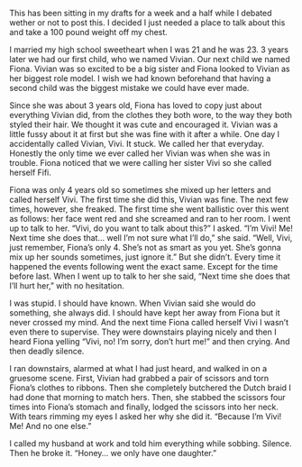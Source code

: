 This has been sitting in my drafts for a week and a half while I debated wether or not to post this. I decided I just needed a place to talk about this and take a 100 pound weight off my chest.

I married my high school sweetheart when I was 21 and he was 23. 3 years later we had our first child, who we named Vivian. Our next child we named Fiona. Vivian was so excited to be a big sister and Fiona looked to Vivian as her biggest role model. I wish we had known beforehand that having a second child was the biggest mistake we could have ever made. 

Since she was about 3 years old, Fiona has loved to copy just about everything Vivian did, from the clothes they both wore, to the way they both styled their hair. We thought it was cute and encouraged it. Vivian was a little fussy about it at first but she was fine with it after a while. One day I accidentally called Vivian, Vivi. It stuck. We called her that everyday. Honestly the only time we ever called her Vivian was when she was in trouble. Fiona noticed that we were calling her sister Vivi so she called herself Fifi. 

Fiona was only 4 years old so sometimes she mixed up her letters and called herself Vivi. The first time she did this, Vivian was fine. The next few times, however, she freaked. The first time she went ballistic over this went as follows: her face went red and she screamed and ran to her room. I went up to talk to her. “Vivi, do you want to talk about this?” I asked. “I’m Vivi! Me! Next time she does that… well I’m not sure what I’ll do,” she said. “Well, Vivi, just remember, Fiona’s only 4. She’s not as smart as you yet. She’s gonna mix up her sounds sometimes, just ignore it.” But she didn’t. Every time it happened the events following went the exact same. Except for the time before last. When I went up to talk to her she said, “Next time she does that I’ll hurt her,” with no hesitation.

I was stupid. I should have known. When Vivian said she would do something, she always did. I should have kept her away from Fiona but it never crossed my mind. And the next time Fiona called herself Vivi I wasn’t even there to supervise. They were downstairs playing nicely and then I heard Fiona yelling “Vivi, no! I’m sorry, don’t hurt me!” and then crying. And then deadly silence.

I ran downstairs, alarmed at what I had just heard, and walked in on a gruesome scene. First, Vivian had grabbed a pair of scissors and torn Fiona’s clothes to ribbons. Then she completely butchered the Dutch braid I had done that morning to match hers. Then, she stabbed the scissors four times into Fiona’s stomach and finally, lodged the scissors into her neck. With tears rimming my eyes I asked her why she did it. “Because I’m Vivi! Me! And no one else.”

I called my husband at work and told him everything while sobbing. Silence. Then he broke it. “Honey… we only have one daughter.”